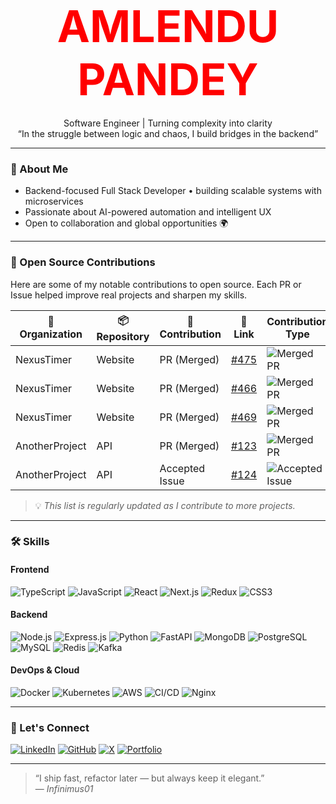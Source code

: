 <h1 align="center">
<span style="color:#ff0000; font-weight:bold; font-size:2.5em;">AMLENDU PANDEY</span>
</h1>

<p align="center">
Software Engineer | Turning complexity into clarity <br>
“In the struggle between logic and chaos, I build bridges in the backend”
</p>

---

### 💬 About Me
- Backend-focused Full Stack Developer • building scalable systems with microservices  
- Passionate about AI-powered automation and intelligent UX  
- Open to collaboration and global opportunities 🌍  



---

### 🚀 Open Source Contributions

Here are some of my notable contributions to open source. Each PR or Issue helped improve real projects and sharpen my skills.  

| 🔧 Organization | 📦 Repository | 📝 Contribution | 🔗 Link | Contribution Type |
|-----------------|--------------|----------------|---------|-----------------|
| NexusTimer      | Website      | PR (Merged)    | [#475](https://github.com/bryanlundberg/NexusTimer/pull/475) | ![Merged PR](https://img.shields.io/badge/PR-Merged-brightgreen) |
| NexusTimer      | Website      | PR (Merged)    | [#466](https://github.com/Infinimus01/NexusTimer) | ![Merged PR](https://img.shields.io/badge/PR-Merged-brightgreen) |
| NexusTimer      | Website      | PR (Merged)    | [#469](https://github.com/Infinimus01/NexusTimer/pull/469) | ![Merged PR](https://img.shields.io/badge/PR-Merged-brightgreen) |
| AnotherProject  | API          | PR (Merged)    | [#123](https://github.com/username/AnotherProject/pull/123) | ![Merged PR](https://img.shields.io/badge/PR-Merged-brightgreen) |
| AnotherProject  | API          | Accepted Issue | [#124](https://github.com/username/AnotherProject/issues/124) | ![Accepted Issue](https://img.shields.io/badge/Issue-Accepted-blue) |

> 💡 *This list is regularly updated as I contribute to more projects.*


---

### 🛠 Skills

#### Frontend
![TypeScript](https://img.shields.io/badge/-TypeScript-3178C6?style=flat-square&logo=typescript)
![JavaScript](https://img.shields.io/badge/-JavaScript-F7DF1E?style=flat-square&logo=javascript)
![React](https://img.shields.io/badge/-React-61DAFB?style=flat-square&logo=react)
![Next.js](https://img.shields.io/badge/-Next.js-000000?style=flat-square&logo=next.js)
![Redux](https://img.shields.io/badge/-Redux-764ABC?style=flat-square&logo=redux)
![CSS3](https://img.shields.io/badge/-CSS3-1572B6?style=flat-square&logo=css3)

#### Backend
![Node.js](https://img.shields.io/badge/-Node.js-339933?style=flat-square&logo=node.js)
![Express.js](https://img.shields.io/badge/-Express.js-000000?style=flat-square&logo=express)
![Python](https://img.shields.io/badge/-Python-3776AB?style=flat-square&logo=python)
![FastAPI](https://img.shields.io/badge/-FastAPI-009688?style=flat-square&logo=fastapi)
![MongoDB](https://img.shields.io/badge/-MongoDB-47A248?style=flat-square&logo=mongodb)
![PostgreSQL](https://img.shields.io/badge/-PostgreSQL-316192?style=flat-square&logo=postgresql)
![MySQL](https://img.shields.io/badge/-MySQL-4479A1?style=flat-square&logo=mysql)
![Redis](https://img.shields.io/badge/-Redis-DC382D?style=flat-square&logo=redis)
![Kafka](https://img.shields.io/badge/-Kafka-231F20?style=flat-square&logo=apachekafka)

#### DevOps & Cloud
![Docker](https://img.shields.io/badge/-Docker-2496ED?style=flat-square&logo=docker)
![Kubernetes](https://img.shields.io/badge/-Kubernetes-326CE5?style=flat-square&logo=kubernetes)
![AWS](https://img.shields.io/badge/-AWS-232F3E?style=flat-square&logo=amazonaws)
![CI/CD](https://img.shields.io/badge/-CI/CD-0088CC?style=flat-square&logo=githubactions)
![Nginx](https://img.shields.io/badge/-Nginx-009639?style=flat-square&logo=nginx)

---


### 🌱 Let's Connect
[![LinkedIn](https://img.shields.io/badge/-LinkedIn-blue?style=flat-square&logo=linkedin)](https://www.linkedin.com/in/amlendupandey16/)
[![GitHub](https://img.shields.io/badge/-GitHub-black?style=flat-square&logo=github)](https://github.com/Infinimus01)
[![X](https://img.shields.io/badge/-X-1DA1F2?style=flat-square&logo=twitter&logoColor=white)](https://twitter.com/_infinimus)
[![Portfolio](https://img.shields.io/badge/-Portfolio-FF69B4?style=flat-square)](#)


---


> “I ship fast, refactor later — but always keep it elegant.”  
> — *Infinimus01*
